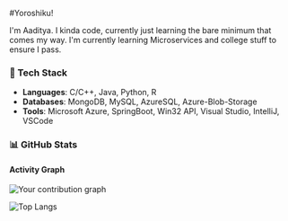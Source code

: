 #Yoroshiku!

I'm Aaditya. I kinda code, currently just learning the bare minimum that comes my way.
I'm currently learning Microservices and college stuff to ensure I pass.
### 💼 Tech Stack

- **Languages**: C/C++, Java, Python, R
- **Databases**: MongoDB, MySQL, AzureSQL, Azure-Blob-Storage
- **Tools**: Microsoft Azure, SpringBoot, Win32 API, Visual Studio, IntelliJ, VSCode 

### 📊 GitHub Stats

#### Activity Graph

![Your contribution graph](https://github.com/users/Aaditatgithub/contribution_graph)

![Top Langs](https://github-readme-stats.vercel.app/api/top-langs/?username=Aaditatgithub&layout=compact&theme=radical)

